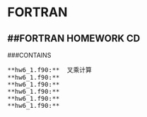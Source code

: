 # FORTRAN 
##FORTRAN HOMEWORK CD
-------------------------------------------------------------------------------
###CONTAINS
<pre>
**hw6_1.f90:**  叉乘计算
**hw6_1.f90:**
**hw6_1.f90:**
**hw6_1.f90:**
**hw6_1.f90:**
**hw6_1.f90:**

</pre>
